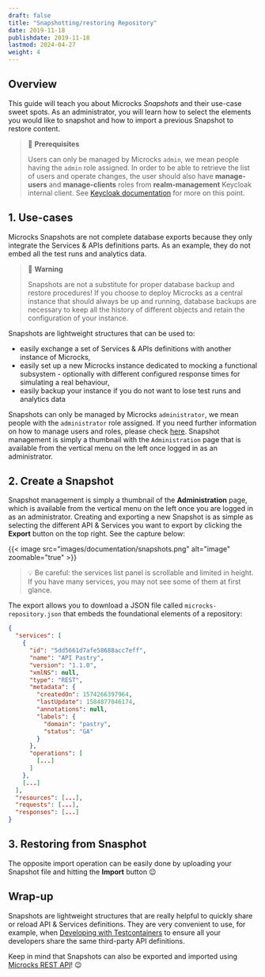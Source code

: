 ```yaml
---
draft: false
title: "Snapshotting/restoring Repository"
date: 2019-11-18
publishdate: 2019-11-18
lastmod: 2024-04-27
weight: 4
---
```


## Overview 

This guide will teach you about Microcks *Snapshots* and their use-case sweet spots. As an administrator, you will learn  how to select the elements you would like to snapshot and how to import a previous Snapshot to restore content.

> 🚨 **Prerequisites**
>
> Users can only be managed by Microcks `admin`, we mean people having the `admin` role assigned. In order to be able to retrieve the list of users and operate changes, the user should also have **manage-users** and **manage-clients** roles from **realm-management** Keycloak internal client. See [Keycloak documentation](https://www.keycloak.org/docs/latest/server_admin/index.html#_per_realm_admin_permissions) for more on this point.

## 1. Use-cases

Microcks Snapshots are not complete database exports because they only integrate the Services & APIs definitions parts. As an example, they do not embed all the test runs and analytics data.

> 🚨 **Warning**
>
> Snapshots are not a substitute for proper database backup and restore procedures! If you choose to deploy Microcks as a central instance that should always be up and running, database backups are necessary to keep all the history of different objects and retain the configuration of your instance.

Snapshots are lightweight structures that can be used to:
* easily exchange a set of Services & APIs definitions with another instance of Microcks,
* easily set up a new Microcks instance dedicated to mocking a functional subsystem - optionally with different configured response times for simulating a real behaviour,
* easily backup your instance if you do not want to lose test runs and analytics data

Snapshots can only be managed by Microcks `administrator`, we mean people with the `administrator` role assigned. If you need further information on how to manage users and roles, please check [here](/documentation/guides/administration/users). Snapshot management is simply a thumbnail with the `Administration` page that is available from the vertical menu on the left once logged in as an administrator.

## 2. Create a Snapshot

Snapshot management is simply a thumbnail of the **Administration** page, which is available from the vertical menu on the left once you are logged in as an administrator. 
Creating and exporting a new Snapshot is as simple as selecting the different API & Services you want to export by clicking the **Export** button on the top right. See the capture below: 

{{< image src="images/documentation/snapshots.png" alt="image" zoomable="true" >}}

> 💡 Be careful: the services list panel is scrollable and limited in height. If you have many services, you may not see some of them at first glance.

The export allows you to download a JSON file called `microcks-repository.json` that embeds the foundational elements of a repository:

```json
{
  "services": [
    {
      "id": "5dd5661d7afe58688acc7eff",
      "name": "API Pastry",
      "version": "1.1.0",
      "xmlNS": null,
      "type": "REST",
      "metadata": {
        "createdOn": 1574266397964,
        "lastUpdate": 1584877046174,
        "annotations": null,
        "labels": {
          "domain": "pastry",
          "status": "GA"
        }
      },
      "operations": [
        [...]
      ]
    },
    [...]
  ],
  "resources": [...],
  "requests": [...],
  "responses": [...]
}
```

## 3. Restoring from Snasphot

The opposite import operation can be easily done by uploading your Snapshot file and hitting the **Import** button 😉

## Wrap-up

Snapshots are lightweight structures that are really helpful to quickly share or reload API & Services definitions.
They are very convenient to use, for example, when [Developing with Testcontainers](/documentation/guides/usage/developing-testcontainers) to ensure all your developers share the
same third-party API definitions.

Keep in mind that Snapshots can also be exported and imported using [Microcks REST API](/documentation/references/apis/open-api)! 😉

